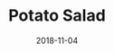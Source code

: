 ---
title: Potato Salad
tags: ["dinner"]
imgFile: "potato-salad.jpg"
date: 2018-11-04
ingredients:
  - Baby potatoes, boiled
  - 2 boiled eggs, sliced
  - 1 onion, finely diced and sautéed
  - 5 spears asparagus, blanched and chopped
  - 4 gherkins, sliced
  - 2 handfuls baby spinach
  - 6 Tbsp mayonnaise
  - 3 Tbsp gherkin juice (from the jar)
  - 1 Tbsp strong mustard (Dijon)
  - Salt & pepper
  - Chives to top
method:
  - Boil the baby potatoes until tender.
  - Boil the eggs, peel, and slice.
  - Finely dice the onion and sauté until softened.
  - Blanch the asparagus and chop into bite-sized pieces.
  - In a large mixing bowl, whisk together the mayonnaise, gherkin juice, mustard, salt, and pepper until smooth.
  - Add the potatoes, eggs, sautéed onion, asparagus, gherkins, and spinach to the bowl.
  - Mix gently to combine all ingredients with the dressing.
  - Top with chopped chives and serve.
---